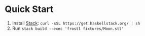 # Quick Start

1. Install [Stack](https://docs.haskellstack.org/en/stable/README/): `curl -sSL https://get.haskellstack.org/ | sh`
2. Run `stack build --exec 'frostl fixtures/Moon.stl'`
